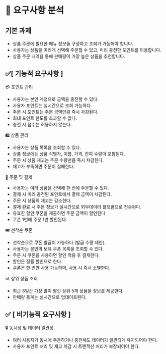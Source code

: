 # 📌 요구사항 분석 

## 기본 과제
* 상품 주문에 필요한 메뉴 정보들 구성하고 조회가 가능해야 합니다.
* 사용자는 상품을 여러개 선택해 주문할 수 있고, 미리 충전한 포인트를 이용합니다.
* 상품 주문 내역을 통해 판매량이 가장 높은 상품을 추천합니다.

## ✅[ 기능적 요구사항 ]
💳 포인트 관리
- 사용자는 본인 계정으로 금액을 충전할 수 있다.
- 사용자 포인트는 실시간으로 조회 가능하다.
- 주문 시 포인트는 주문 금액만큼 즉시 차감된다. 
- 최대 포인트 한도를 초과할 수 없다.
- 충전 시 음수는 허용하지 않는다.

🛍️ 상품 관리
- 사용자는 상품 목록을 조회할 수 있다.
- 상품 정보에는 상품 식별자, 이름, 가격, 잔여 수량이 포함된다.
- 주문 시 상품 재고는 주문 수량만큼 즉시 차감된다. 
- 재고가 부족하면 주문이 실패한다. 

📝 주문 및 결제
- 사용자는 여러 상품을 선택해 한 번에 주문할 수 있다.
- 결제 시 미리 충전된 포인트에서 결제 금액이 차감된다.
- 주문 시 상품의 재고는 감소한다.
- 결제 완료 시 주문 정보가 실시간으로 외부데이터 플랫폼으로 전송된다.
- 유효한 할인 쿠폰을 제출하면 주문 금액이 할인된다
- 쿠폰 1번에 주문 1번 할인된다.

🎟️ 선착순 쿠폰
- 선착순으로 쿠폰 발급이 가능하다 (발급 수량 제한).
- 사용자는 본인의 보유 쿠폰 목록을 조회할 수 있다.
- 주문 시 쿠폰을 사용하면 할인 적용 후 결제한다.
- 할인은 정률 할인으로 한다. 
- 쿠폰은 한 번만 사용 가능하며, 사용 시 즉시 소멸한다.

📊 상위 상품 조회
- 최근 3일간 가장 많이 팔린 상위 5개 상품을 정보를 제공한다.
- 판매량 통계는 실시간으로 업데이트된다.


## ✅ [ 비기능적 요구사항 ] 
🔒 동시성 및 데이터 일관성
- 여러 사용자가 동시에 주문하거나 충전해도 데이터가 일관되게 유지되어야 한다.
- 사용자 포인트 처리 및 재고 차감 시 트랜잭션 처리가 보장되어야 한다.